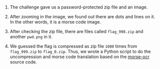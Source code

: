 1. The challenge gave us a password-protected zip file and an image.

2. After zooming in the image, we found out there are dots and lines on it. In the other words, it is a morse code image.

3. After checking the zip file, there are files called `flag_998.zip` and another `pwd.png` in it.

4. We guessed the flag is compressed as zip file `1000` times from `flag_999.zip` to `flag_0.zip`. Thus, we wrote a Python script to do the uncompression and morse code translation based on the [morse-ocr](https://github.com/eauxfolles/morse-ocr) source code.